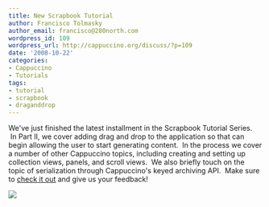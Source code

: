 ```yaml
---
title: New Scrapbook Tutorial
author: Francisco Tolmasky
author_email: francisco@280north.com
wordpress_id: 109
wordpress_url: http://cappuccino.org/discuss/?p=109
date: '2008-10-22'
categories:
- Cappuccino
- Tutorials
tags:
- tutorial
- scrapbook
- draganddrop
---
```



We've just finished the latest installment in the Scrapbook Tutorial Series. &nbsp;In Part II, we cover adding drag and drop to the application so that can begin allowing the user to start generating content. &nbsp;In the process we cover a number of other Cappuccino topics, including creating and setting up collection views, panels, and scroll views. &nbsp;We also briefly touch on the topic of serialization through Cappuccino's keyed archiving API. &nbsp;Make sure to [check it out](http://www.cappuccino-project.org/learn/tutorials/scrapbook-tutorial-2) and give us your feedback!

[![](/img/cpo-uploads/2008/10/overview-300x214.png)](/img/cpo-uploads/2008/10/overview.png)




